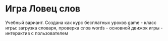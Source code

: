 # Игра Ловец слов
 Учебный вариант.
 Создана как курс бесплатных уроков
 game - класс игры: загрузка словаря, проверка слов
 words - основной движок игры - интерактив с пользователем